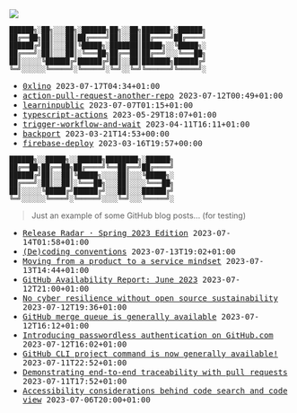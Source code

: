 <img src="https://github-profile-trophy.vercel.app/?username=0xlino&theme=onedark"/>

```
██████╗░██╗░░░██╗░██████╗██╗░░██╗███████╗░██████╗
██╔══██╗██║░░░██║██╔════╝██║░░██║██╔════╝██╔════╝
██████╔╝██║░░░██║╚█████╗░███████║█████╗░░╚█████╗░
██╔═══╝░██║░░░██║░╚═══██╗██╔══██║██╔══╝░░░╚═══██╗
██║░░░░░╚██████╔╝██████╔╝██║░░██║███████╗██████╔╝
╚═╝░░░░░░╚═════╝░╚═════╝░╚═╝░░╚═╝╚══════╝╚═════╝░
```

<!-- PUSHES:START -->

- <samp>[0xlino](https://github.com/0xlino/0xlino) <kbd>2023-07-17T04:34+01:00</kbd></samp>
- <samp>[action-pull-request-another-repo](https://github.com/0xlino/action-pull-request-another-repo) <kbd>2023-07-12T00:49+01:00</kbd></samp>
- <samp>[learninpublic](https://github.com/0xlino/learninpublic) <kbd>2023-07-07T01:15+01:00</kbd></samp>
- <samp>[typescript-actions](https://github.com/0xlino/typescript-actions) <kbd>2023-05-29T18:07+01:00</kbd></samp>
- <samp>[trigger-workflow-and-wait](https://github.com/0xlino/trigger-workflow-and-wait) <kbd>2023-04-11T16:11+01:00</kbd></samp>
- <samp>[backport](https://github.com/0xlino/backport) <kbd>2023-03-21T14:53+00:00</kbd></samp>
- <samp>[firebase-deploy](https://github.com/0xlino/firebase-deploy) <kbd>2023-03-16T19:57+00:00</kbd></samp>

<!-- PUSHES:END -->

```
██████╗░░█████╗░░██████╗████████╗░██████╗
██╔══██╗██╔══██╗██╔════╝╚══██╔══╝██╔════╝
██████╔╝██║░░██║╚█████╗░░░░██║░░░╚█████╗░
██╔═══╝░██║░░██║░╚═══██╗░░░██║░░░░╚═══██╗
██║░░░░░╚█████╔╝██████╔╝░░░██║░░░██████╔╝
╚═╝░░░░░░╚════╝░╚═════╝░░░░╚═╝░░░╚═════╝░
```

> Just an example of some GitHub blog posts... (for testing)

<!-- POSTS:START -->

- <samp>[Release Radar · Spring 2023 Edition](https://github.blog/2023-07-13-release-radar-spring-23/) <kbd>2023-07-14T01:58+01:00</kbd></samp>
- <samp>[(De)coding conventions](https://github.blog/2023-07-13-decoding-conventions/) <kbd>2023-07-13T19:02+01:00</kbd></samp>
- <samp>[Moving from a product to a service mindset](https://github.blog/2023-07-13-moving-from-a-product-to-a-service-mindset/) <kbd>2023-07-13T14:44+01:00</kbd></samp>
- <samp>[GitHub Availability Report: June 2023](https://github.blog/2023-07-12-github-availability-report-june-2023/) <kbd>2023-07-12T21:00+01:00</kbd></samp>
- <samp>[No cyber resilience without open source sustainability](https://github.blog/2023-07-12-no-cyber-resilience-without-open-source-sustainability/) <kbd>2023-07-12T19:36+01:00</kbd></samp>
- <samp>[GitHub merge queue is generally available](https://github.blog/2023-07-12-github-merge-queue-is-generally-available/) <kbd>2023-07-12T16:12+01:00</kbd></samp>
- <samp>[Introducing passwordless authentication on GitHub.com](https://github.blog/2023-07-12-introducing-passwordless-authentication-on-github-com/) <kbd>2023-07-12T16:02+01:00</kbd></samp>
- <samp>[GitHub CLI project command is now generally available!](https://github.blog/2023-07-11-github-cli-project-command-is-now-generally-available/) <kbd>2023-07-11T22:52+01:00</kbd></samp>
- <samp>[Demonstrating end-to-end traceability with pull requests](https://github.blog/2023-07-11-demonstrating-end-to-end-traceability-with-pull-requests/) <kbd>2023-07-11T17:52+01:00</kbd></samp>
- <samp>[Accessibility considerations behind code search and code view](https://github.blog/2023-07-06-accessibility-considerations-behind-code-search-and-code-view/) <kbd>2023-07-06T20:00+01:00</kbd></samp>

<!-- POSTS:END -->
